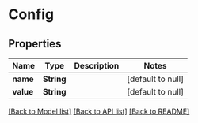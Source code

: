 # Config
## Properties

| Name | Type | Description | Notes |
|------------ | ------------- | ------------- | -------------|
| **name** | **String** |  | [default to null] |
| **value** | **String** |  | [default to null] |

[[Back to Model list]](../README.md#documentation-for-models) [[Back to API list]](../README.md#documentation-for-api-endpoints) [[Back to README]](../README.md)

